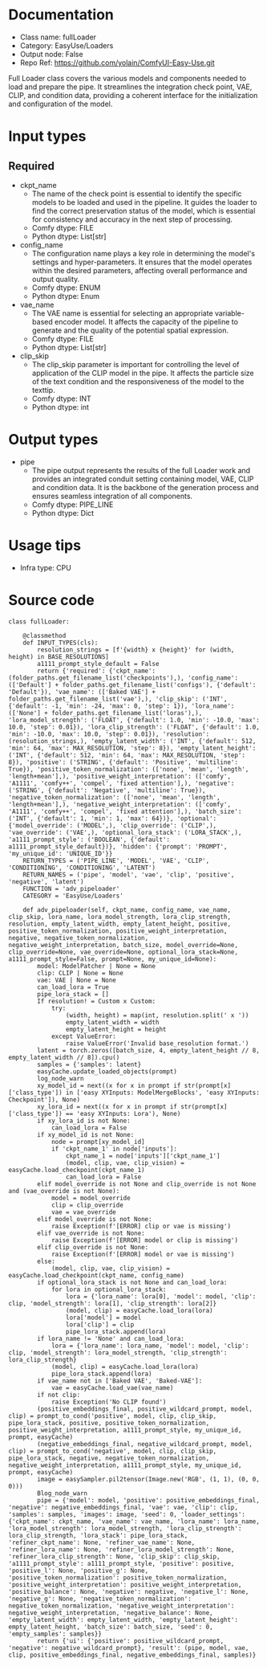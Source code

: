 # Documentation
- Class name: fullLoader
- Category: EasyUse/Loaders
- Output node: False
- Repo Ref: https://github.com/yolain/ComfyUI-Easy-Use.git

Full Loader class covers the various models and components needed to load and prepare the pipe. It streamlines the integration check point, VAE, CLIP, and condition data, providing a coherent interface for the initialization and configuration of the model.

# Input types
## Required
- ckpt_name
    - The name of the check point is essential to identify the specific models to be loaded and used in the pipeline. It guides the loader to find the correct preservation status of the model, which is essential for consistency and accuracy in the next step of processing.
    - Comfy dtype: FILE
    - Python dtype: List[str]
- config_name
    - The configuration name plays a key role in determining the model's settings and hyper-parameters. It ensures that the model operates within the desired parameters, affecting overall performance and output quality.
    - Comfy dtype: ENUM
    - Python dtype: Enum
- vae_name
    - The VAE name is essential for selecting an appropriate variable-based encoder model. It affects the capacity of the pipeline to generate and the quality of the potential spatial expression.
    - Comfy dtype: FILE
    - Python dtype: List[str]
- clip_skip
    - The clip_skip parameter is important for controlling the level of application of the CLIP model in the pipe. It affects the particle size of the text condition and the responsiveness of the model to the texttip.
    - Comfy dtype: INT
    - Python dtype: int

# Output types
- pipe
    - The pipe output represents the results of the full Loader work and provides an integrated conduit setting containing model, VAE, CLIP and condition data. It is the backbone of the generation process and ensures seamless integration of all components.
    - Comfy dtype: PIPE_LINE
    - Python dtype: Dict

# Usage tips
- Infra type: CPU

# Source code
```
class fullLoader:

    @classmethod
    def INPUT_TYPES(cls):
        resolution_strings = [f'{width} x {height}' for (width, height) in BASE_RESOLUTIONS]
        a1111_prompt_style_default = False
        return {'required': {'ckpt_name': (folder_paths.get_filename_list('checkpoints'),), 'config_name': (['Default'] + folder_paths.get_filename_list('configs'), {'default': 'Default'}), 'vae_name': (['Baked VAE'] + folder_paths.get_filename_list('vae'),), 'clip_skip': ('INT', {'default': -1, 'min': -24, 'max': 0, 'step': 1}), 'lora_name': (['None'] + folder_paths.get_filename_list('loras'),), 'lora_model_strength': ('FLOAT', {'default': 1.0, 'min': -10.0, 'max': 10.0, 'step': 0.01}), 'lora_clip_strength': ('FLOAT', {'default': 1.0, 'min': -10.0, 'max': 10.0, 'step': 0.01}), 'resolution': (resolution_strings,), 'empty_latent_width': ('INT', {'default': 512, 'min': 64, 'max': MAX_RESOLUTION, 'step': 8}), 'empty_latent_height': ('INT', {'default': 512, 'min': 64, 'max': MAX_RESOLUTION, 'step': 8}), 'positive': ('STRING', {'default': 'Positive', 'multiline': True}), 'positive_token_normalization': (['none', 'mean', 'length', 'length+mean'],), 'positive_weight_interpretation': (['comfy', 'A1111', 'comfy++', 'compel', 'fixed attention'],), 'negative': ('STRING', {'default': 'Negative', 'multiline': True}), 'negative_token_normalization': (['none', 'mean', 'length', 'length+mean'],), 'negative_weight_interpretation': (['comfy', 'A1111', 'comfy++', 'compel', 'fixed attention'],), 'batch_size': ('INT', {'default': 1, 'min': 1, 'max': 64})}, 'optional': {'model_override': ('MODEL',), 'clip_override': ('CLIP',), 'vae_override': ('VAE',), 'optional_lora_stack': ('LORA_STACK',), 'a1111_prompt_style': ('BOOLEAN', {'default': a1111_prompt_style_default})}, 'hidden': {'prompt': 'PROMPT', 'my_unique_id': 'UNIQUE_ID'}}
    RETURN_TYPES = ('PIPE_LINE', 'MODEL', 'VAE', 'CLIP', 'CONDITIONING', 'CONDITIONING', 'LATENT')
    RETURN_NAMES = ('pipe', 'model', 'vae', 'clip', 'positive', 'negative', 'latent')
    FUNCTION = 'adv_pipeloader'
    CATEGORY = 'EasyUse/Loaders'

    def adv_pipeloader(self, ckpt_name, config_name, vae_name, clip_skip, lora_name, lora_model_strength, lora_clip_strength, resolution, empty_latent_width, empty_latent_height, positive, positive_token_normalization, positive_weight_interpretation, negative, negative_token_normalization, negative_weight_interpretation, batch_size, model_override=None, clip_override=None, vae_override=None, optional_lora_stack=None, a1111_prompt_style=False, prompt=None, my_unique_id=None):
        model: ModelPatcher | None = None
        clip: CLIP | None = None
        vae: VAE | None = None
        can_load_lora = True
        pipe_lora_stack = []
        If resolution! = Custom x Custom:
            try:
                (width, height) = map(int, resolution.split(' x '))
                empty_latent_width = width
                empty_latent_height = height
            except ValueError:
                raise ValueError('Invalid base_resolution format.')
        latent = torch.zeros([batch_size, 4, empty_latent_height // 8, empty_latent_width // 8]).cpu()
        samples = {'samples': latent}
        easyCache.update_loaded_objects(prompt)
        log_node_warn
        xy_model_id = next((x for x in prompt if str(prompt[x]['class_type']) in ['easy XYInputs: ModelMergeBlocks', 'easy XYInputs: Checkpoint']), None)
        xy_lora_id = next((x for x in prompt if str(prompt[x]['class_type']) == 'easy XYInputs: Lora'), None)
        if xy_lora_id is not None:
            can_load_lora = False
        if xy_model_id is not None:
            node = prompt[xy_model_id]
            if 'ckpt_name_1' in node['inputs']:
                ckpt_name_1 = node['inputs']['ckpt_name_1']
                (model, clip, vae, clip_vision) = easyCache.load_checkpoint(ckpt_name_1)
                can_load_lora = False
        elif model_override is not None and clip_override is not None and (vae_override is not None):
            model = model_override
            clip = clip_override
            vae = vae_override
        elif model_override is not None:
            raise Exception(f'[ERROR] clip or vae is missing')
        elif vae_override is not None:
            raise Exception(f'[ERROR] model or clip is missing')
        elif clip_override is not None:
            raise Exception(f'[ERROR] model or vae is missing')
        else:
            (model, clip, vae, clip_vision) = easyCache.load_checkpoint(ckpt_name, config_name)
        if optional_lora_stack is not None and can_load_lora:
            for lora in optional_lora_stack:
                lora = {'lora_name': lora[0], 'model': model, 'clip': clip, 'model_strength': lora[1], 'clip_strength': lora[2]}
                (model, clip) = easyCache.load_lora(lora)
                lora['model'] = model
                lora['clip'] = clip
                pipe_lora_stack.append(lora)
        if lora_name != 'None' and can_load_lora:
            lora = {'lora_name': lora_name, 'model': model, 'clip': clip, 'model_strength': lora_model_strength, 'clip_strength': lora_clip_strength}
            (model, clip) = easyCache.load_lora(lora)
            pipe_lora_stack.append(lora)
        if vae_name not in ['Baked VAE', 'Baked-VAE']:
            vae = easyCache.load_vae(vae_name)
        if not clip:
            raise Exception('No CLIP found')
        (positive_embeddings_final, positive_wildcard_prompt, model, clip) = prompt_to_cond('positive', model, clip, clip_skip, pipe_lora_stack, positive, positive_token_normalization, positive_weight_interpretation, a1111_prompt_style, my_unique_id, prompt, easyCache)
        (negative_embeddings_final, negative_wildcard_prompt, model, clip) = prompt_to_cond('negative', model, clip, clip_skip, pipe_lora_stack, negative, negative_token_normalization, negative_weight_interpretation, a1111_prompt_style, my_unique_id, prompt, easyCache)
        image = easySampler.pil2tensor(Image.new('RGB', (1, 1), (0, 0, 0)))
        Blog_node_warn
        pipe = {'model': model, 'positive': positive_embeddings_final, 'negative': negative_embeddings_final, 'vae': vae, 'clip': clip, 'samples': samples, 'images': image, 'seed': 0, 'loader_settings': {'ckpt_name': ckpt_name, 'vae_name': vae_name, 'lora_name': lora_name, 'lora_model_strength': lora_model_strength, 'lora_clip_strength': lora_clip_strength, 'lora_stack': pipe_lora_stack, 'refiner_ckpt_name': None, 'refiner_vae_name': None, 'refiner_lora_name': None, 'refiner_lora_model_strength': None, 'refiner_lora_clip_strength': None, 'clip_skip': clip_skip, 'a1111_prompt_style': a1111_prompt_style, 'positive': positive, 'positive_l': None, 'positive_g': None, 'positive_token_normalization': positive_token_normalization, 'positive_weight_interpretation': positive_weight_interpretation, 'positive_balance': None, 'negative': negative, 'negative_l': None, 'negative_g': None, 'negative_token_normalization': negative_token_normalization, 'negative_weight_interpretation': negative_weight_interpretation, 'negative_balance': None, 'empty_latent_width': empty_latent_width, 'empty_latent_height': empty_latent_height, 'batch_size': batch_size, 'seed': 0, 'empty_samples': samples}}
        return {'ui': {'positive': positive_wildcard_prompt, 'negative': negative_wildcard_prompt}, 'result': (pipe, model, vae, clip, positive_embeddings_final, negative_embeddings_final, samples)}
```